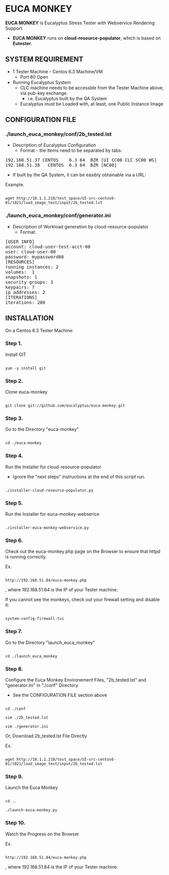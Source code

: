 # EUCA MONKEY

**EUCA MONKEY** is Eucalyptus Stress Tester with Webservice Rendering Support.
  * **EUCA MONKEY** runs on **cloud-resource-populator**, which is based on **Eutester**.


## SYSTEM REQUIREMENT

  * 1 Tester Machine - Centos 6.3 Machine/VM
    * Port 80 Open         
  * Running Eucalyptus System
    * CLC machine needs to be accessble from the Tester Machine above, via pub-key exchange.
      * i.e. Eucalyptus built by the QA System 
    * Eucalyptus must be Loaded with, at least, one Public Instance Image

## CONFIGURATION FILE

### ./launch_euca_monkey/conf/2b_tested.lst

  * Description of Eucalyptus Configuration
    * Format - the items need to be separated by tabs:
<pre>
192.168.51.37 CENTOS	6.3	64	BZR	[UI CC00 CLC SC00 WS]
192.168.51.38	CENTOS	6.3	64	BZR	[NC00]
</pre>

  * If built by the QA System, it can be easibly obtainable via a URL:

Example.

<code>
wget http://10.1.1.210/test_space/UI-src-centos6-01/1021/load_image_test/input/2b_tested.lst
</code>

### ./launch_euca_monkey/conf/generator.ini

  * Description of Workload generation by cloud-resource-populator
    * Format:
<pre>
[USER INFO]
account: cloud-user-test-acct-00
user: cloud-user-00
password: mypassword00
[RESOURCES]
running instances: 2
volumes:  1
snapshots: 1
security groups: 3
keypairs: 7
ip addresses: 2
[ITERATIONS]
iterations: 200
</pre>

## INSTALLATION

On a Centos 6.3 Tester Machine:

### Step 1.
Install GIT

<code>
yum -y install git
</code>

### Step 2.
Clone euca-monkey
  
<code>
git clone git://github.com/eucalyptus/euca-monkey.git
</code>

### Step 3.
Go to the Directory "euca-monkey"

<code>
cd ./euca-monkey
</code>

### Step 4.
Run the Installer for cloud-resource-populator
  * Ignore the "next steps" instructions at the end of this script run.

<code>
./installer-cloud-resource-populator.py
</code>

### Step 5.
Run the Installer for euca-monkey-webserice

<code>
./installer-euca-monkey-webservice.py
</code>

### Step 6.
Check out the euca-monkey.php page on the Browser to ensure that httpd is running correctly.

Ex.

<code>
http://192.168.51.84/euca-monkey.php
</code>

, where 192.168.51.84 is the IP of your Tester machine.

If you cannot see the monkeys, check out your firewall setting and disable it:

<code>
system-config-firewall-tui
</code>

### Step 7.

Go to the Directory "launch_euca_monkey"

<code>
cd ./launch_euca_monkey
</code>

### Step 8.

Configure the Euca Monkey Environement Files, "2b_tested.lst" and "generator.ini" in "./conf" Directory
  * See the CONFIGURATION FILE section above

<code>
cd ./conf
</code>

<code>
vim ./2b_tested.lst
</code>

<code>
vim ./generator.ini
</code>

Or, Download 2b_tested.lst File Directly

Ex.

<code>
wget http://10.1.1.210/test_space/UI-src-centos6-01/1021/load_image_test/input/2b_tested.lst
</code>

### Step 9.
Launch the Euca Monkey

<code>
cd ..
</code>

<code>
./launch-euca-monkey.py
</code>

### Step 10.
Watch the Progress on the Browser

Ex.

<code>
http://192.168.51.84/euca-monkey.php
</code>

, where 192.168.51.84 is the IP of your Tester machine.

